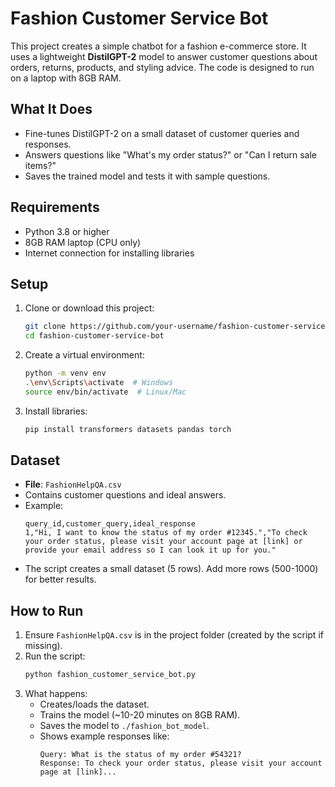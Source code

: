 # Fashion Customer Service Bot

This project creates a simple chatbot for a fashion e-commerce store. It uses a lightweight **DistilGPT-2** model to answer customer questions about orders, returns, products, and styling advice. The code is designed to run on a laptop with 8GB RAM.

## What It Does
- Fine-tunes DistilGPT-2 on a small dataset of customer queries and responses.
- Answers questions like "What's my order status?" or "Can I return sale items?"
- Saves the trained model and tests it with sample questions.

## Requirements
- Python 3.8 or higher
- 8GB RAM laptop (CPU only)
- Internet connection for installing libraries

## Setup
1. Clone or download this project:
   ```bash
   git clone https://github.com/your-username/fashion-customer-service-bot.git
   cd fashion-customer-service-bot
   ```

2. Create a virtual environment:
   ```bash
   python -m venv env
   .\env\Scripts\activate  # Windows
   source env/bin/activate  # Linux/Mac
   ```

3. Install libraries:
   ```bash
   pip install transformers datasets pandas torch
   ```

## Dataset
- **File**: `FashionHelpQA.csv`
- Contains customer questions and ideal answers.
- Example:
  ```csv
  query_id,customer_query,ideal_response
  1,"Hi, I want to know the status of my order #12345.","To check your order status, please visit your account page at [link] or provide your email address so I can look it up for you."
  ```
- The script creates a small dataset (5 rows). Add more rows (500-1000) for better results.

## How to Run
1. Ensure `FashionHelpQA.csv` is in the project folder (created by the script if missing).
2. Run the script:
   ```bash
   python fashion_customer_service_bot.py
   ```
3. What happens:
   - Creates/loads the dataset.
   - Trains the model (~10-20 minutes on 8GB RAM).
   - Saves the model to `./fashion_bot_model`.
   - Shows example responses like:
     ```
     Query: What is the status of my order #54321?
     Response: To check your order status, please visit your account page at [link]...
     ```

